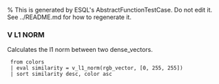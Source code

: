 % This is generated by ESQL's AbstractFunctionTestCase. Do not edit it. See ../README.md for how to regenerate it.

### V L1 NORM
Calculates the l1 norm between two dense_vectors.

```esql
 from colors
 | eval similarity = v_l1_norm(rgb_vector, [0, 255, 255])
 | sort similarity desc, color asc
```
